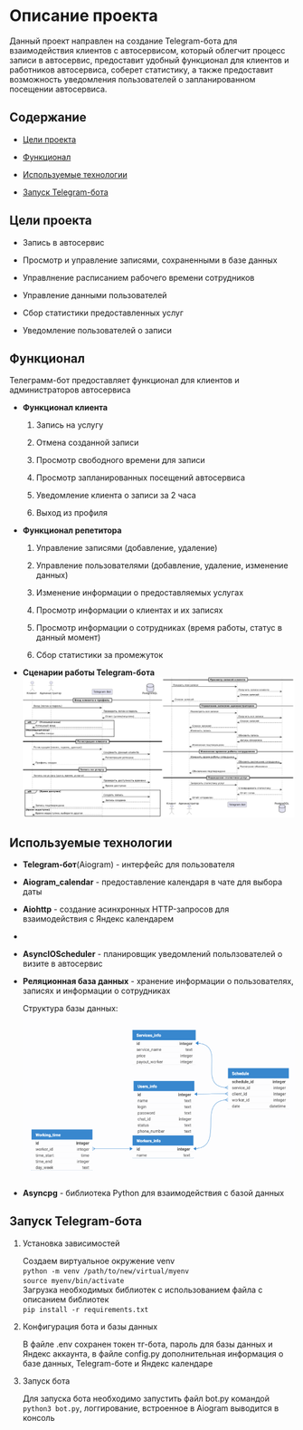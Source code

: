 # Описание проекта
Данный проект направлен на создание Telegram-бота для взаимодействия клиентов с автосервисом, который облегчит процесс записи в автосервис, предоставит удобный функционал для клиентов и работников автосервиса, соберет статистику, а также предоставит возможность уведомления пользователей о запланированном посещении автосервиса.


## Содержание
- [Цели проекта](#цели-проекта)

- [Функционал](#функционал)

- [Используемые технологии](#используемые-технологии)

- [Запуск Telegram-бота](#запуск-telegram-бота)


## Цели проекта
- Запись в автосервис

- Просмотр и управление записями, сохраненными в базе данных

- Управлнение расписанием рабочего времени сотрудников

- Управление данными пользователей

- Сбор статистики предоставленных услуг

- Уведомление пользователей о записи

## Функционал
Телеграмм-бот предоставляет функционал для клиентов и администраторов автосервиса


- **Функционал клиента**
  1. Запись на услугу

  2. Отмена созданной записи

  3. Просмотр свободного времени для записи

  4. Просмотр запланированных посещений автосервиса 

  5. Уведомление клиента о записи за 2 часа

  6. Выход из профиля


- **Функционал репетитора**
  1. Управление записями (добавление, удаление)

  2. Управление пользователями (добавление, удаление, изменение данных)

  3. Изменение информации о предоставляемых услугах

  4. Просмотр информации о клиентах и их записях

  5. Просмотр информации о сотрудниках (время работы, статус в данный момент)

  6. Сбор статистики за промежуток

- **Сценарии работы Telegram-бота**
!['uml'](/info_files/UML.png)
  
## Используемые технологии

- **Telegram-бот**(Aiogram) - интерфейс для пользователя

- **Aiogram_calendar** - предоставление календаря в чате для выбора даты

- **Aiohttp** - создание асинхронных HTTP-запросов для взаимодействия с Яндекс календарем
- 
- **AsyncIOScheduler** - планировщик уведомлений польлзователей о визите в автосервис

- **Реляционная база данных** - хранение информации о пользователях, записях и информации о сотрудниках
 
  Структура базы данных:
    !['df'](/info_files/database.png)
   
- **Asyncpg** - библиотека Python для взаимодействия с базой данных

## Запуск Telegram-бота
1. Установка зависимостей
  
    Создаем виртуальное окружение venv \
    ```python -m venv /path/to/new/virtual/myenv```\
    ```source myenv/bin/activate```\
    Загрузка необходимых библиотек с использованием файла с описанием библиотек \
    ```pip install -r requirements.txt``` 

2. Конфигурация бота и базы данных

    В файле .env сохранен токен тг-бота, пароль для базы данных и Яндекс аккаунта, в файле config.py дополнительная информация о базе данных, Telegram-боте и Яндекс календаре

3. Запуск бота

    Для запуска бота необходимо запустить файл bot.py командой ```python3 bot.py```, логгирование, встроенное в Aiogram выводится в консоль